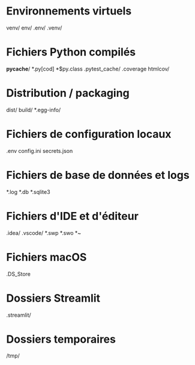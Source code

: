 # Environnements virtuels
venv/
env/
.env/
.venv/

# Fichiers Python compilés
__pycache__/
*.py[cod]
*$py.class
.pytest_cache/
.coverage
htmlcov/

# Distribution / packaging
dist/
build/
*.egg-info/

# Fichiers de configuration locaux
.env
config.ini
secrets.json

# Fichiers de base de données et logs
*.log
*.db
*.sqlite3

# Fichiers d'IDE et d'éditeur
.idea/
.vscode/
*.swp
*.swo
*~

# Fichiers macOS
.DS_Store

# Dossiers Streamlit
.streamlit/

# Dossiers temporaires
/tmp/

